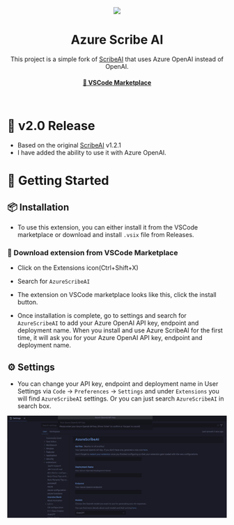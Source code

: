 <div align="center" id="madewithlua">
    <img src="./resources/chatbot.png" width=200>
</div>

<h1 align="center">Azure Scribe AI</h1>

<p align="center">
This project is a simple fork of <a href="https://github.com/ajikan/ScribeAI">ScribeAI</a> that uses Azure OpenAI instead of OpenAI.
</p>

<h4 align="center">
  <a href="https://marketplace.visualstudio.com/items?itemName=JeremySemel.azurescribeai">🔗 VSCode Marketplace</a>
</h4>

&nbsp;

# 📢 v2.0 Release
- Based on the original <a href="https://marketplace.visualstudio.com/items?itemName=AndrewZhang.scribeai">ScribeAI</a> v1.2.1
- I have added the ability to use it with Azure OpenAI.

# 🚀 Getting Started
## 📦 Installation
- To use this extension, you can either install it from the VSCode marketplace or download and install `.vsix` file from Releases.

### 📑 Download extension from VSCode Marketplace
- Click on the Extensions icon(Ctrl+Shift+X)

- Search for `AzureScribeAI`

- The extension on VSCode marketplace looks like this, click the install button.

- Once installation is complete, go to settings and search for `AzureScribeAI` to add your Azure OpenAI API key, endpoint and deployment name. When you install and use Azure ScribeAI for the first time, it will ask you for your Azure OpenAI API key, endpoint and deployment name.

## ⚙️ Settings
- You can change your API key, endpoint and deployment name in User Settings via `Code` -> `Preferences` -> `Settings` and under `Extensions` you will find `AzureScribeAI` settings. Or you can just search `AzureScribeAI` in search box.
<p align="center">
  <img src="./userSettings.png" />
</p>
